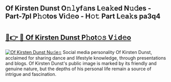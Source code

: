 ## Of Kirsten Dunst O𝚗𝚕yf𝚊ns L𝚎a𝚔ed N𝚞𝚍es - Part-7pl P𝚑𝚘tos Vi𝚍𝚎o - H𝚘𝚝 Part L𝚎a𝚔s pa3q4

# <h2><a href="http://kf9zea.oniu.top/?m=Of+Kirsten+Dunst">🔗👉 🔴 Of Kirsten Dunst P𝚑ot𝚘𝚜 V𝚒d𝚎o</a></h2>

[![Of Kirsten Dunst Nu𝚍e𝚜](https://i.imgur.com/0qMVB7G.gif)](http://kf9zea.oniu.top/?m=Of+Kirsten+Dunst)
Social media personality Of Kirsten Dunst, acclaimed for sharing dance and lifestyle knowledge, through presentations and blogs. Of Kirsten Dunst's public image is marked by its friendly and genuine nature, but the depths of his personal life remain a source of intrigue and fascination.  
